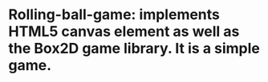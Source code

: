 # Rolling-ball-game: implements HTML5 canvas element as well as the Box2D game library. It is a simple game.
